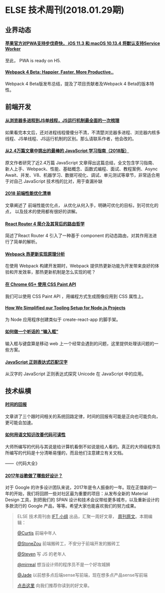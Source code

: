 # ELSE 技术周刊(2018.01.29期)

## 业界动态

#### [苹果官方对PWA支持步伐奇快， iOS 11.3 和 macOS 10.13.4 将默认支持Service Worker](https://juejin.im/post/5a695fb7f265da3e5234b2d6)
至此， PWA is ready on H5.

#### [Webpack 4 Beta: Happier, Faster, More Productive..](https://medium.com/webpack/webpack-4-beta-try-it-today-6b1d27d7d7e2)

Webpack 4 Beta版发布总结，提及了项目贡献者及Webpack 4 Beta的版本特性。


## 前端开发

#### [从浏览器多进程到JS单线程，JS运行机制最全面的一次梳理](https://juejin.im/post/5a6547d0f265da3e283a1df7)
如果看完本文后，还对进程线程傻傻分不清，不清楚浏览器多进程、浏览器内核多线程、JS单线程、JS运行机制的区别。那么请联系作者，他会改的。

#### [从2.4万篇文章中挑出的最棒的 JavaScript 学习指南（2018版）](https://zhuanlan.zhihu.com/p/33298555)

原文作者研究了近2.4万篇 JavaScript 文章得出这篇总结，全文包含学习指南、新人上手、Webpack、性能、基础概念、函数式编程、面试、教程案例、Async Await、并发、V8、机器学习、数据可视化、调试、单元测试等章节，非常适合用于对自己 JavaScript 技术栈的比对，用于查漏补缺

#### [2018 前端性能优化清单](https://github.com/xitu/gold-miner/blob/master/TODO/front-end-performance-checklist-2018-1.md)
文章阐述了 前端性能优化点， 从优化从何入手，明确可优化的目标，到可优化的点， 以及技术的使用都有很好的讲解。

#### [React Router 4 简介及其背后的路由哲学](https://github.com/rccoder/blog/issues/29)
简述了React Router 4 引入了一种基于 component 的动态路由，对其作用法进行了简单的解析。

#### [Webpack 热更新实现原理分析](https://zhuanlan.zhihu.com/p/30623057)

在使用 Webpack 构建开发期时，Webpack 提供热更新功能为开发带来良好的体验和开发效率，那热更新机制是怎么实现的呢？

#### [在 Chrome 65+ 使用 CSS Paint API](https://developers.google.com/web/updates/2018/01/paintapi)

我们可以使用 CSS Paint API ，用编程方式生成图像应用到 CSS 属性上。


#### [How We Simplified our Tooling Setup for Node.js Projects](https://medium.com/blogfoster-engineering/how-we-simplified-our-tooling-setup-for-node-js-projects-80b423293b2c)

为 Node 应用程序创建类似于 create-react-app 的脚手架。

#### [如何做一个听话的 “输入框”](https://zhuanlan.zhihu.com/p/33298947)

输入框与键盘算是移动 web 上一个经常会遇到的问题，这里提供处理该问题的一些方案。

#### [JavaScript 正则表达式匹配汉字](https://jhuang.me/2018/01/26/JavaScript-%E6%AD%A3%E5%88%99%E8%A1%A8%E8%BE%BE%E5%BC%8F%E5%8C%B9%E9%85%8D%E6%B1%89%E5%AD%97/)

从汉字的 JavaScript 正则表达式探究 Unicode 在 JavaScript 中的应用。

## 技术纵横

#### [时间的回报](http://insights.thoughtworks.cn/revere-time/?hmsr=toutiao.io&utm_medium=toutiao.io&utm_source=toutiao.io)
文章讲了三个跟时间相关的系统回路定律，时间的回报有可能是正向也可能负向，更可能会加速。

#### [如何用语文知识改善代码可读性](https://juejin.im/post/5a1fcd8f518825592c07e326)

大师所编写的代码与其说是给计算机看倒不如说是给人看的。真正的大师级程序员所编写的代码是十分清晰易懂的，而且他们注意建立有关文档。

——《代码大全》


#### [2017年谷歌做了哪些好设计？](https://mp.weixin.qq.com/s?__biz=MzAwODY4OTk2Mg==&mid=2652045673&idx=1&sn=2fad449a34b380acb93552ad06182fa6)

对于 Google 的许多设计团队来说，2017年是令人振奋的一年。现在正值新的一年的开始，我们将回顾一些对社区最为重要的项目：从发布全新的 Material Design 工具，到把我们的 SPAN 设计和技术会议带给更多城市，以及重新设计的多款流行的 Google 产品，等等。希望大家也能喜欢我们的努力成果。



> ELSE 技术周刊由 [IFT 小组](https://github.com/CtripFE) 出品，汇聚一周好文章， [周刊原文]()。本期编辑：
>
> [@Curtis](https://github.com/CurtisCBS) 前端中年人
>
> [@StoneZou](https://github.com/stoneyong) 前端搬砖工，不安分于前端开发的搬砖工
>
> [@Steven](https://github.com/StevenX911) 写 JS 的老年人
>
> [@mirreal](https://github.com/mirreal) 想当设计师的程序员不是一个好攻城狮
>
> [@Jade](https://github.com/Jade05) 以前想多点后端sense写前端，现在想多点产品sense写前端
>
> [点击这里](https://github.com/CtripFE/fe-weekly/issues) 向我们推荐你读到的好文章。